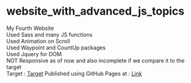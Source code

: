 # website_with_advanced_js_topics<br>
My Fourth Website<br>
Used Sass and many JS functions<br>
Used Animation on Scroll<br>
Used Waypoint and CountUp packages<br>
Used Jquery for DOM<br>
NOT Responsive as of now and also incomplete if we compare it to the target<br>
Target : <a href="https://colorlib.com/preview/#glint">Target</a>
Published using GitHub Pages at : <a href="https://r0y4l23.github.io/website_with_advanced_js_topics/">Link</a>
